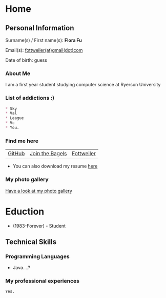 # Home

<script src="https://kit.fontawesome.com/6d173168d3.js" crossorigin="anonymous"></script>

## Personal Information
Surname(s) / First name(s): **Flora Fu**

Email(s): [fottweiler(at)gmail(dot)com](mailto:fottweiler@gmail.com)

Date of birth: guess

### About Me

I am a first year student studying computer science at Ryerson University




### List of addictions :)
```markdown
* Sky
* Val
* League
* Vc
* You.
```

### Find me here

<table>
    <tr>
        <td>
            <a href="https://github.com/yFsufate" target="blank"><i class="fab fa-github fa-lg"></i> GitHub</a>
        </td>
        <td>
            <a href="https://discord.gg/z6BY9QPe" target="blank"><i class="fab fa-discord fa-lg"></i> Join the Bagels</a>
        </td>
        <td>
            <a href="https://www.youtube.com/channel/UCVTp-rIWyMLWFYJ6vrX54LA" target="blank"><i class="fab fa-youtube fa-lg"></i> Fottweiler</a>
        </td>
    </tr>
</table>

* <i class="fas fa-file fa-lg"></i> You can also download my resume [here](cv.pdf)

### My photo gallery

[Have a look at my photo gallery](/photo.md)

# Eduction

* (1983-Forever) - Student

## Technical Skills

### Programming Languages

* Java....?

### My professional experiences

```markdown
Yes.
```
